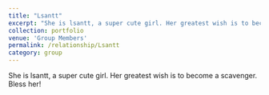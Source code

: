 ```yaml
---
title: "Lsantt"
excerpt: "She is lsantt, a super cute girl. Her greatest wish is to become a scavenger. Bless her!<br/><img src='/images/lht.jpg'>"
collection: portfolio
venue: 'Group Members'
permalink: /relationship/Lsantt
category: group
---
```


She is lsantt, a super cute girl. Her greatest wish is to become a scavenger. Bless her!
